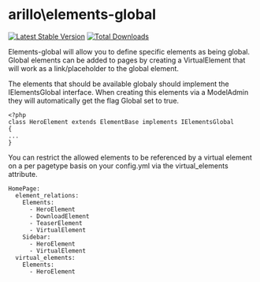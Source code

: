 # arillo\elements-global

[![Latest Stable Version](https://poser.pugx.org/arillo/silverstripe-elements-global/v/stable?format=flat)](https://packagist.org/packages/arillo/silverstripe-elements-global)
[![Total Downloads](https://poser.pugx.org/arillo/silverstripe-elements-global/downloads?format=flat)](https://packagist.org/packages/arillo/silverstripe-elements-global)

Elements-global will allow you to define specific elements as being global. Global elements can be added to pages by creating a VirtualElement that will work as a link/placeholder to the global element.

The elements that should be available globaly should implement the IElementsGlobal interface. When creating this elements via a ModelAdmin they will automatically get the flag Global set to true.

```
<?php
class HeroElement extends ElementBase implements IElementsGlobal
{
...
}
```

You can restrict the allowed elements to be referenced by a virtual element on a per pagetype basis on your config.yml via the virtual_elements attribute.

```
HomePage:
  element_relations:
    Elements:
      - HeroElement
      - DownloadElement
      - TeaserElement
      - VirtualElement
    Sidebar:
      - HeroElement
      - VirtualElement
  virtual_elements:
    Elements:
      - HeroElement
```